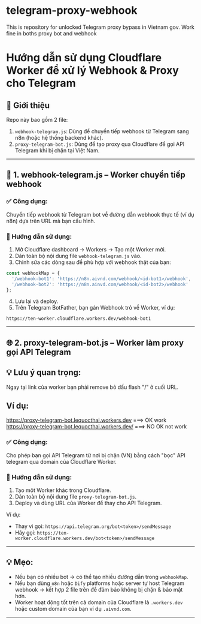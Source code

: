 # telegram-proxy-webhook
This is repository for unlocked Telegram proxy bypass in Vietnam gov. Work fine in boths proxy bot and webhook

# Hướng dẫn sử dụng Cloudflare Worker để xử lý Webhook & Proxy cho Telegram

## 🧩 Giới thiệu

Repo này bao gồm 2 file:

1. `webhook-telegram.js`: Dùng để chuyển tiếp webhook từ Telegram sang n8n (hoặc hệ thống backend khác).
2. `proxy-telegram-bot.js`: Dùng để tạo proxy qua Cloudflare để gọi API Telegram khi bị chặn tại Việt Nam.

---

## 📁 1. webhook-telegram.js – Worker chuyển tiếp webhook

### ✅ Công dụng:

Chuyển tiếp webhook từ Telegram bot về đường dẫn webhook thực tế (ví dụ n8n) dựa trên URL mà bạn cấu hình.

### 📌 Hướng dẫn sử dụng:

1. Mở Cloudflare dashboard → Workers → Tạo một Worker mới.
2. Dán toàn bộ nội dung file `webhook-telegram.js` vào.
3. Chỉnh sửa các dòng sau để phù hợp với webhook thật của bạn:

```js
const webhookMap = {
  '/webhook-bot1': 'https://n8n.aivnd.com/webhook/<id-bot1>/webhook',
  '/webhook-bot2': 'https://n8n.ainvd.com/webhook/<id-bot2>/webhook'
};
```

4. Lưu lại và deploy.
5. Trên Telegram BotFather, bạn gán Webhook trỏ về Worker, ví dụ:

```
https://ten-worker.cloudflare.workers.dev/webhook-bot1
```

---

## 🌐 2. proxy-telegram-bot.js – Worker làm proxy gọi API Telegram

## 💡 Lưu ý quan trọng:
Ngay tại link của worker bạn phải remove bỏ dấu flash "/" ở cuối URL.

## Ví dụ:
https://proxy-telegram-bot.lequocthai.workers.dev  ===> OK work
https://proxy-telegram-bot.lequocthai.workers.dev/  ===> NO OK not work

### ✅ Công dụng:

Cho phép bạn gọi API Telegram từ nơi bị chặn (VN) bằng cách "bọc" API telegram qua domain của Cloudflare Worker.

### 📌 Hướng dẫn sử dụng:

1. Tạo một Worker khác trong Cloudflare.
2. Dán toàn bộ nội dung file `proxy-telegram-bot.js`.
3. Deploy và dùng URL của Worker để thay cho API Telegram.

Ví dụ:

* Thay vì gọi: `https://api.telegram.org/bot<token>/sendMessage`
* Hãy gọi: `https://ten-worker.cloudflare.workers.dev/bot<token>/sendMessage`

---

## 💡 Mẹo:

* Nếu bạn có nhiều bot → có thể tạo nhiều đường dẫn trong `webhookMap`.
* Nếu bạn dùng `n8n` hoặc `Dify` platforms hoặc server tự host Telegram webhook → kết hợp 2 file trên để đảm bảo không bị chặn & bảo mật hơn.
* Worker hoạt động tốt trên cả domain của Cloudflare là `.workers.dev` hoặc custom domain của bạn ví dụ `.aivnd.com`.

---
